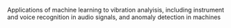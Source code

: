 Applications of machine learning to vibration analyisis, including instrument and voice recognition in audio signals, and anomaly detection in machines
